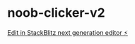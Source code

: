# noob-clicker-v2

[Edit in StackBlitz next generation editor ⚡️](https://stackblitz.com/~/github.com/bcrhbrhcdb/noob-clicker-v2)